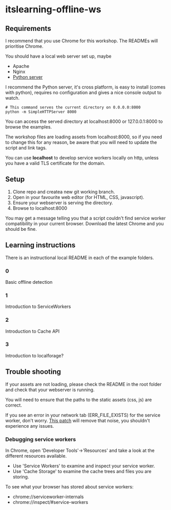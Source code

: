 # itslearning-offline-ws

## Requirements
I recommend that you use Chrome for this workshop. The READMEs will prioritise Chrome.

You should have a local web server set up, maybe

* Apache
* Nginx
* [Python server](http://www.linuxjournal.com/content/tech-tip-really-simple-http-server-python)

I recommend the Python server, it's cross platform, is easy to install (comes with python),
requires no configuration and gives a nice console output to watch.

```shell
# This command serves the current directory on 0.0.0.0:8000
python -m SimpleHTTPServer 8000
```

You can access the served directory at localhost:8000 or 127.0.0.1:8000 to browse the examples.

The workshop files are loading assets from localhost:8000, so if you need to change this for any
reason, be aware that you will need to update the script and link tags.

You can use **localhost** to develop service workers locally on http, unless you have a valid TLS
certificate for the domain.

## Setup
1. Clone repo and createa new git working branch.
2. Open in your favourite web editor (for HTML, CSS, javascript).
3. Ensure your webserver is serving the directory.
4. Browse to localhost:8000

You may get a message telling you that a script couldn't find service worker compatibility in your
current browser. Download the latest Chrome and you should be fine.

## Learning instructions
There is an instructional local README in each of the example folders.

### 0
Basic offline detection

### 1
Introduction to ServiceWorkers

### 2
Introduction to Cache API

### 3
Introduction to localforage?

## Trouble shooting
If your assets are not loading, please check the README in the root folder and check that your
webserver is running.

You will need to ensure that the paths to the static assets (css, js) are correct.

If you see an error in your network tab (ERR_FILE_EXISTS) for the service worker, don't worry.
[This patch](https://bugs.chromium.org/p/chromium/issues/detail?id=541797) will remove that noise,
you shouldn't experience any issues.

### Debugging service workers
In Chrome, open 'Developer Tools'->'Resources' and take a look at the different resources
available.

* Use 'Service Workers' to examine and inspect your service worker.
* Use 'Cache Storage' to examine the cache trees and files you are storing.

To see what your browser has stored about service workers:
* chrome://serviceworker-internals
* chrome://inspect/#service-workers

